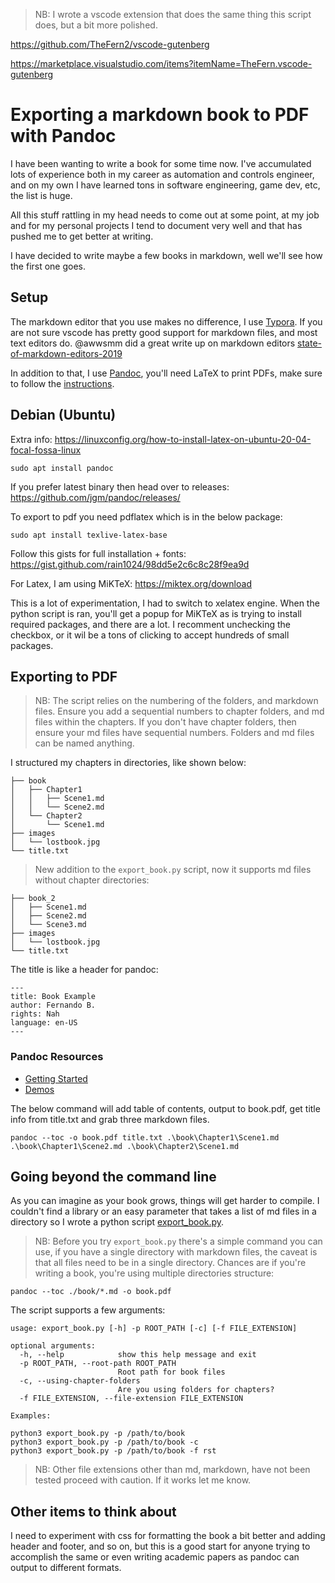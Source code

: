 > NB: I wrote a vscode extension that does the same thing this script does, but a bit more polished.

https://github.com/TheFern2/vscode-gutenberg

https://marketplace.visualstudio.com/items?itemName=TheFern.vscode-gutenberg

# Exporting a markdown book to PDF with Pandoc

I have been wanting to write a book for some time now. I've accumulated lots of experience both in my career as automation and controls engineer, and on my own I have learned tons in software engineering, game dev, etc, the list is huge.

All this stuff rattling in my head needs to come out at some point, at my job and for my personal projects I tend to document very well and that has pushed me to get better at writing.

I have decided to write maybe a few books in markdown, well we'll see how the first one goes.

## Setup

The markdown editor that you use makes no difference, I use [Typora](https://www.typora.io/). If you are not sure vscode has pretty good support for markdown files, and most text editors do. @awwsmm did a great write up on markdown editors [state-of-markdown-editors-2019](https://dev.to/awwsmm/state-of-markdown-editors-2019-2k49)

In addition to that, I use [Pandoc](https://pandoc.org/), you'll need LaTeX to print PDFs, make sure to follow the [instructions](https://pandoc.org/installing.html).

## Debian (Ubuntu)

Extra info:
https://linuxconfig.org/how-to-install-latex-on-ubuntu-20-04-focal-fossa-linux

```
sudo apt install pandoc
```

If you prefer latest binary then head over to releases:
https://github.com/jgm/pandoc/releases/

To export to pdf you need pdflatex which is in the below package:

```
sudo apt install texlive-latex-base
```

Follow this gists for full installation + fonts:
https://gist.github.com/rain1024/98dd5e2c6c8c28f9ea9d

For Latex, I am using MiKTeX:
https://miktex.org/download

This is a lot of experimentation, I had to switch to xelatex engine. When the python script is ran, you'll get a popup for MiKTeX as is trying to install required packages, and there are a lot. I recomment unchecking the checkbox, or it wil be a tons of clicking to accept hundreds of small packages.

## Exporting to PDF

> NB: The script relies on the numbering of the folders, and markdown files. Ensure you add a sequential numbers to chapter folders, and md files within the chapters. If you don't have chapter folders, then ensure your md files have sequential numbers. Folders and md files can be named anything.

I structured my chapters in directories, like shown below:

```
├── book
│   ├── Chapter1
│   │   ├── Scene1.md
│   │   └── Scene2.md
│   └── Chapter2
│       └── Scene1.md
├── images
│   └── lostbook.jpg
└── title.txt
```

> New addition to the `export_book.py` script, now it supports md files without chapter directories:

```
├── book_2
│   ├── Scene1.md
│   ├── Scene2.md
│   └── Scene3.md
├── images
│   └── lostbook.jpg
└── title.txt
```

The title is like a header for pandoc:

```
---
title: Book Example
author: Fernando B.
rights: Nah
language: en-US
---
```
### Pandoc Resources
- [Getting Started](https://pandoc.org/getting-started.html)
- [Demos](https://pandoc.org/demos.html)

The below command will add table of contents, output to book.pdf, get title info from title.txt and grab three markdown files.
```
pandoc --toc -o book.pdf title.txt .\book\Chapter1\Scene1.md .\book\Chapter1\Scene2.md .\book\Chapter2\Scene1.md
```

## Going beyond the command line

As you can imagine as your book grows, things will get harder to compile. I couldn't find a library or an easy parameter that takes a list of md files in a directory so I wrote a python script [export_book.py](https://github.com/kodaman2/markdown-book/blob/master/export_book.py).

> NB: Before you try `export_book.py` there's a simple command you can use, if you have a single directory with markdown files, the caveat is that all files need to be in a single directory. Chances are if you're writing a book, you're using multiple directories structure:

```
pandoc --toc ./book/*.md -o book.pdf
```

The script supports a few arguments:
```
usage: export_book.py [-h] -p ROOT_PATH [-c] [-f FILE_EXTENSION]

optional arguments:
  -h, --help            show this help message and exit
  -p ROOT_PATH, --root-path ROOT_PATH
                        Root path for book files
  -c, --using-chapter-folders
                        Are you using folders for chapters?
  -f FILE_EXTENSION, --file-extension FILE_EXTENSION

Examples:

python3 export_book.py -p /path/to/book
python3 export_book.py -p /path/to/book -c
python3 export_book.py -p /path/to/book -f rst
```
> NB: Other file extensions other than md, markdown, have not been tested proceed with caution. If it works let me know.

## Other items to think about
I need to experiment with css for formatting the book a bit better and adding header and footer, and so on, but this is a good start for anyone trying to accomplish the same or even writing academic papers as pandoc can output to different formats.
